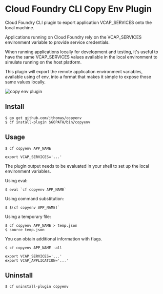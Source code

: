 # Cloud Foundry CLI Copy Env Plugin

Cloud Foundry CLI plugin to export application VCAP_SERVICES onto the local machine.

Applications running on Cloud Foundry rely on the VCAP_SERVICES environment variable to provide service credentials. 

When running applications locally for development and testing, it's useful to have the same VCAP_SERVICES values available in the local environment to simulate running on the host platform.


This plugin will export the remote application environment variables, available using cf env, into a format that makes it simple to expose those same values locally. 

![copy env plugin](https://dl.dropboxusercontent.com/u/10404736/copyenv.gif)

## Install

```
$ go get github.com/jthomas/copyenv
$ cf install-plugin $GOPATH/bin/copyenv
```

## Usage

```
$ cf copyenv APP_NAME

export VCAP_SERVICES='...'
```
The plugin output needs to be evaluated in your shell to set up the
local environment variables.

Using eval: 
```
$ eval `cf copyenv APP_NAME` 
```

Using command substitution: 
```
$ $(cf copyenv APP_NAME)` 
```

Using a temporary file:
```
$ cf copyenv APP_NAME > temp.json
$ source temp.json
```

You can obtain additional information with flags.
```
$ cf copyenv APP_NAME -all

export VCAP_SERVICES='...'
export VCAP_APPLICATION='...'
```


## Uninstall

```
$ cf uninstall-plugin copyenv
```
